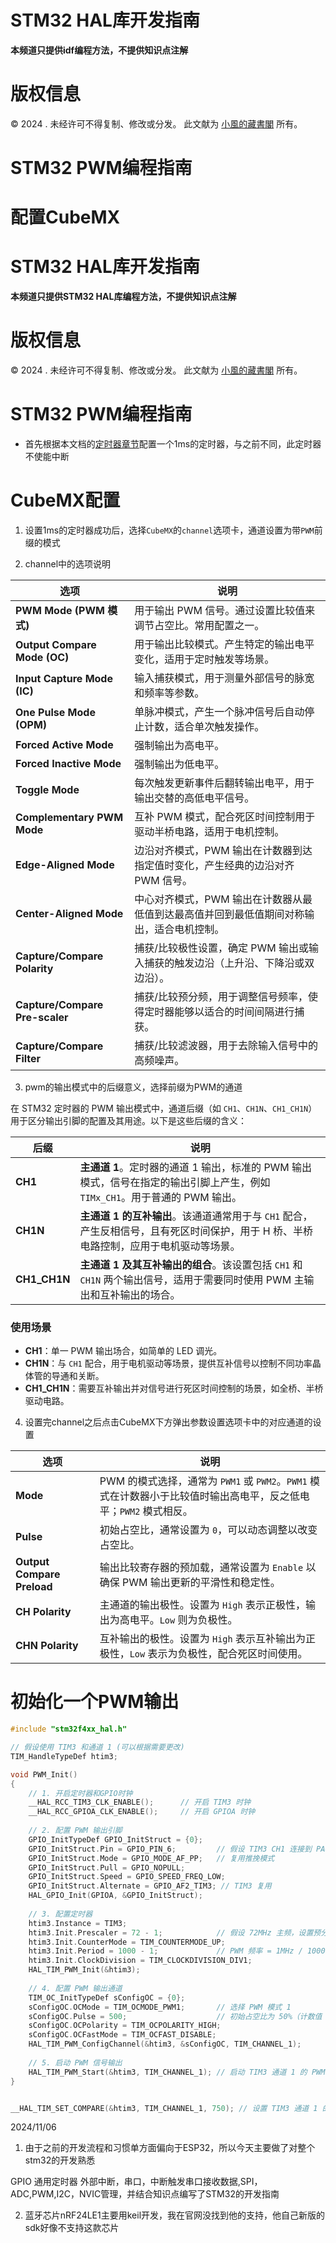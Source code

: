 # STM32 HAL库开发指南
**本频道只提供idf编程方法，不提供知识点注解**

# 版权信息

© 2024 . 未经许可不得复制、修改或分发。 此文献为 [小風的藏書閣](https://t.me/xfp2333) 所有。

# STM32 PWM编程指南


# 配置CubeMX
# STM32 HAL库开发指南
**本频道只提供STM32 HAL库编程方法，不提供知识点注解**

# 版权信息

© 2024 . 未经许可不得复制、修改或分发。 此文献为 [小風的藏書閣](https://t.me/xfp2333) 所有。

# STM32 PWM编程指南

- 首先根据本文档的[定时器章节](/Timer/Timer.md)配置一个1ms的定时器，与之前不同，此定时器不使能中断

# CubeMX配置

1. 设置1ms的定时器成功后，选择`CubeMX`的`channel`选项卡，通道设置为带`PWM`前缀的模式

2. channel中的选项说明

| **选项**                      | **说明**                                                                                 |
|-------------------------------|------------------------------------------------------------------------------------------|
| **PWM Mode (PWM 模式)**       | 用于输出 PWM 信号。通过设置比较值来调节占空比。常用配置之一。                               |
| **Output Compare Mode (OC)**  | 用于输出比较模式。产生特定的输出电平变化，适用于定时触发等场景。                               |
| **Input Capture Mode (IC)**   | 输入捕获模式，用于测量外部信号的脉宽和频率等参数。                                           |
| **One Pulse Mode (OPM)**      | 单脉冲模式，产生一个脉冲信号后自动停止计数，适合单次触发操作。                                   |
| **Forced Active Mode**        | 强制输出为高电平。                                                                        |
| **Forced Inactive Mode**      | 强制输出为低电平。                                                                        |
| **Toggle Mode**               | 每次触发更新事件后翻转输出电平，用于输出交替的高低电平信号。                                   |
| **Complementary PWM Mode**    | 互补 PWM 模式，配合死区时间控制用于驱动半桥电路，适用于电机控制。                               |
| **Edge-Aligned Mode**         | 边沿对齐模式，PWM 输出在计数器到达指定值时变化，产生经典的边沿对齐 PWM 信号。                    |
| **Center-Aligned Mode**       | 中心对齐模式，PWM 输出在计数器从最低值到达最高值并回到最低值期间对称输出，适合电机控制。           |
| **Capture/Compare Polarity**  | 捕获/比较极性设置，确定 PWM 输出或输入捕获的触发边沿（上升沿、下降沿或双边沿）。                   |
| **Capture/Compare Pre-scaler**| 捕获/比较预分频，用于调整信号频率，使得定时器能够以适合的时间间隔进行捕获。                        |
| **Capture/Compare Filter**    | 捕获/比较滤波器，用于去除输入信号中的高频噪声。


3. pwm的输出模式中的后缀意义，选择前缀为PWM的通道

在 STM32 定时器的 PWM 输出模式中，通道后缀（如 `CH1`、`CH1N`、`CH1_CH1N`）用于区分输出引脚的配置及其用途。以下是这些后缀的含义：

| **后缀**      | **说明**                                                                                                                                 |
|---------------|------------------------------------------------------------------------------------------------------------------------------------------|
| **CH1**       | **主通道 1**。定时器的通道 1 输出，标准的 PWM 输出模式，信号在指定的输出引脚上产生，例如 `TIMx_CH1`。用于普通的 PWM 输出。              |
| **CH1N**      | **主通道 1 的互补输出**。该通道通常用于与 `CH1` 配合，产生反相信号，且有死区时间保护，用于 H 桥、半桥电路控制，应用于电机驱动等场景。|
| **CH1_CH1N**  | **主通道 1 及其互补输出的组合**。该设置包括 `CH1` 和 `CH1N` 两个输出信号，适用于需要同时使用 PWM 主输出和互补输出的场合。         |

### 使用场景
- **CH1**：单一 PWM 输出场合，如简单的 LED 调光。
- **CH1N**：与 `CH1` 配合，用于电机驱动等场景，提供互补信号以控制不同功率晶体管的导通和关断。
- **CH1_CH1N**：需要互补输出并对信号进行死区时间控制的场景，如全桥、半桥驱动电路。

4. 设置完channel之后点击CubeMX下方弹出参数设置选项卡中的对应通道的设置

| **选项**                     | **说明**                                                                                  |
|------------------------------|-------------------------------------------------------------------------------------------|
| **Mode**                     | PWM 的模式选择，通常为 `PWM1` 或 `PWM2`。`PWM1` 模式在计数器小于比较值时输出高电平，反之低电平；`PWM2` 模式相反。       |
| **Pulse**                    | 初始占空比，通常设置为 `0`，可以动态调整以改变占空比。                                     |
| **Output Compare Preload**   | 输出比较寄存器的预加载，通常设置为 `Enable` 以确保 PWM 输出更新的平滑性和稳定性。           |
| **CH Polarity**              | 主通道的输出极性。设置为 `High` 表示正极性，输出为高电平。`Low` 则为负极性。                |
| **CHN Polarity**             | 互补输出的极性。设置为 `High` 表示互补输出为正极性，`Low` 表示为负极性，配合死区时间使用。



# 初始化一个PWM输出

```c
#include "stm32f4xx_hal.h"

// 假设使用 TIM3 和通道 1 (可以根据需要更改)
TIM_HandleTypeDef htim3;

void PWM_Init()
{
    // 1. 开启定时器和GPIO时钟
    __HAL_RCC_TIM3_CLK_ENABLE();      // 开启 TIM3 时钟
    __HAL_RCC_GPIOA_CLK_ENABLE();     // 开启 GPIOA 时钟
    
    // 2. 配置 PWM 输出引脚
    GPIO_InitTypeDef GPIO_InitStruct = {0};
    GPIO_InitStruct.Pin = GPIO_PIN_6;         // 假设 TIM3 CH1 连接到 PA6
    GPIO_InitStruct.Mode = GPIO_MODE_AF_PP;   // 复用推挽模式
    GPIO_InitStruct.Pull = GPIO_NOPULL;
    GPIO_InitStruct.Speed = GPIO_SPEED_FREQ_LOW;
    GPIO_InitStruct.Alternate = GPIO_AF2_TIM3; // TIM3 复用
    HAL_GPIO_Init(GPIOA, &GPIO_InitStruct);
    
    // 3. 配置定时器
    htim3.Instance = TIM3;
    htim3.Init.Prescaler = 72 - 1;            // 假设 72MHz 主频，设置预分频器为 72，PWM 基频 1MHz
    htim3.Init.CounterMode = TIM_COUNTERMODE_UP;
    htim3.Init.Period = 1000 - 1;             // PWM 频率 = 1MHz / 1000 = 1kHz
    htim3.Init.ClockDivision = TIM_CLOCKDIVISION_DIV1;
    HAL_TIM_PWM_Init(&htim3);
    
    // 4. 配置 PWM 输出通道
    TIM_OC_InitTypeDef sConfigOC = {0};
    sConfigOC.OCMode = TIM_OCMODE_PWM1;       // 选择 PWM 模式 1
    sConfigOC.Pulse = 500;                    // 初始占空比为 50%（计数值 500）
    sConfigOC.OCPolarity = TIM_OCPOLARITY_HIGH;
    sConfigOC.OCFastMode = TIM_OCFAST_DISABLE;
    HAL_TIM_PWM_ConfigChannel(&htim3, &sConfigOC, TIM_CHANNEL_1);
    
    // 5. 启动 PWM 信号输出
    HAL_TIM_PWM_Start(&htim3, TIM_CHANNEL_1); // 启动 TIM3 通道 1 的 PWM 输出
}


__HAL_TIM_SET_COMPARE(&htim3, TIM_CHANNEL_1, 750); // 设置 TIM3 通道 1 的占空比为 75%


```

2024/11/06

1. 由于之前的开发流程和习惯单方面偏向于ESP32，所以今天主要做了对整个stm32的开发熟悉

 GPIO 通用定时器 外部中断，串口，中断触发串口接收数据,SPI，ADC,PWM,I2C，NVIC管理，并结合知识点编写了STM32的开发指南

 2. 蓝牙芯片nRF24LE1主要用keil开发，我在官网没找到他的支持，他自己新版的sdk好像不支持这款芯片
